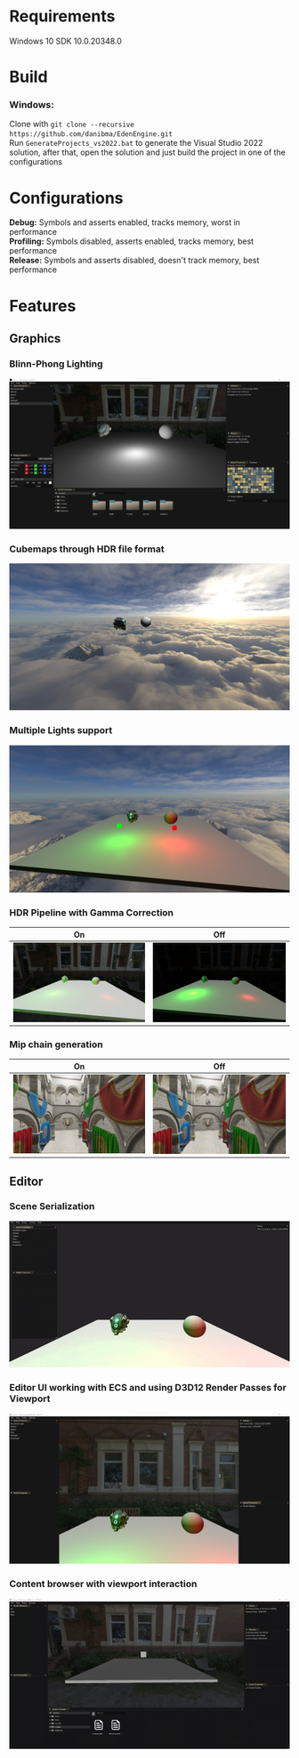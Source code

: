 # **Requirements**
Windows 10 SDK 10.0.20348.0

# **Build**
### **Windows:**
Clone with `git clone --recursive https://github.com/danibma/EdenEngine.git` <br>
Run `GenerateProjects_vs2022.bat` to generate the Visual Studio 2022 solution, after that, open the solution and just build the project in one of the configurations
<br>

# **Configurations**
**Debug:** Symbols and asserts enabled, tracks memory, worst in performance <br>
**Profiling:** Symbols disabled, asserts enabled, tracks memory, best performance <br>
**Release:** Symbols and asserts disabled, doesn't track memory, best performance <br>

# **Features**
## **Graphics**
### Blinn-Phong Lighting
![Phong Lighting Image](img/phong_lighting.png)

### Cubemaps through HDR file format
![Cubemap](img/cubemap.png)

### Multiple Lights support
![Multiple Lights](img/multiple_lights.png)

### HDR Pipeline with Gamma Correction
| On | Off |
|----|-----|
| ![Multiple Lights](img/hdr_on.png) | ![Multiple Lights](img/hdr_off.png) |

### Mip chain generation
| On | Off |
|----|-----|
| ![Multiple Lights](img/mips_on.png) | ![Multiple Lights](img/mips_off.png) |


## **Editor**
### Scene Serialization
![Scene Open](img/scene_serialization.gif)

### Editor UI working with ECS and using D3D12 Render Passes for Viewport
![ECS UI](img/editor_ui.png)

### Content browser with viewport interaction
![Content Browser](img/content_browser.gif)
